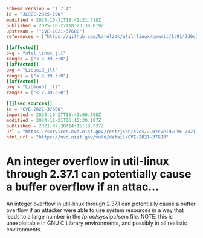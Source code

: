 ```toml
schema_version = "1.7.4"
id = "JLSEC-2025-190"
modified = 2025-10-31T18:41:21.318Z
published = 2025-10-27T18:23:36.019Z
upstream = ["CVE-2021-37600"]
references = ["https://github.com/karelzak/util-linux/commit/1c9143d0c1f979c3daf10e1c37b5b1e916c22a1c", "https://github.com/karelzak/util-linux/issues/1395", "https://lists.debian.org/debian-lts-announce/2024/04/msg00005.html", "https://security.gentoo.org/glsa/202401-08", "https://security.netapp.com/advisory/ntap-20210902-0002/", "https://github.com/karelzak/util-linux/commit/1c9143d0c1f979c3daf10e1c37b5b1e916c22a1c", "https://github.com/karelzak/util-linux/issues/1395", "https://lists.debian.org/debian-lts-announce/2024/04/msg00005.html", "https://security.gentoo.org/glsa/202401-08", "https://security.netapp.com/advisory/ntap-20210902-0002/"]

[[affected]]
pkg = "util_linux_jll"
ranges = ["< 2.39.3+0"]
[[affected]]
pkg = "Libuuid_jll"
ranges = ["< 2.39.3+0"]
[[affected]]
pkg = "Libmount_jll"
ranges = ["< 2.39.3+0"]

[[jlsec_sources]]
id = "CVE-2021-37600"
imported = 2025-10-27T15:41:00.898Z
modified = 2024-11-21T06:15:30.107Z
published = 2021-07-30T14:15:18.737Z
url = "https://services.nvd.nist.gov/rest/json/cves/2.0?cveId=CVE-2021-37600"
html_url = "https://nvd.nist.gov/vuln/detail/CVE-2021-37600"
```

# An integer overflow in util-linux through 2.37.1 can potentially cause a buffer overflow if an attac...

An integer overflow in util-linux through 2.37.1 can potentially cause a buffer overflow if an attacker were able to use system resources in a way that leads to a large number in the /proc/sysvipc/sem file. NOTE: this is unexploitable in GNU C Library environments, and possibly in all realistic environments.

